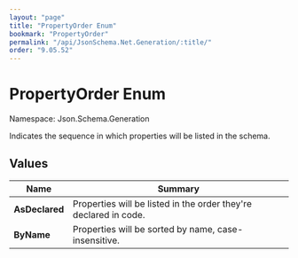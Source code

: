 ```yaml
---
layout: "page"
title: "PropertyOrder Enum"
bookmark: "PropertyOrder"
permalink: "/api/JsonSchema.Net.Generation/:title/"
order: "9.05.52"
---
```

# PropertyOrder Enum

Namespace: Json.Schema.Generation

Indicates the sequence in which properties will be listed in the schema.

## Values

| Name | Summary |
|---|---|
| **AsDeclared** | Properties will be listed in the order they're declared in code. |
| **ByName** | Properties will be sorted by name, case-insensitive. |

